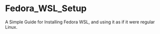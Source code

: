 # Fedora_WSL_Setup
A Simple Guide for Installing Fedora WSL, and using it as if it were regular Linux.
